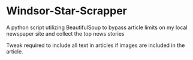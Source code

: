 # Windsor-Star-Scrapper
A python script utilizing BeautifulSoup to bypass article limits on my local newspaper site and collect the top news stories

Tweak required to include all text in articles if images are included in the article. 
